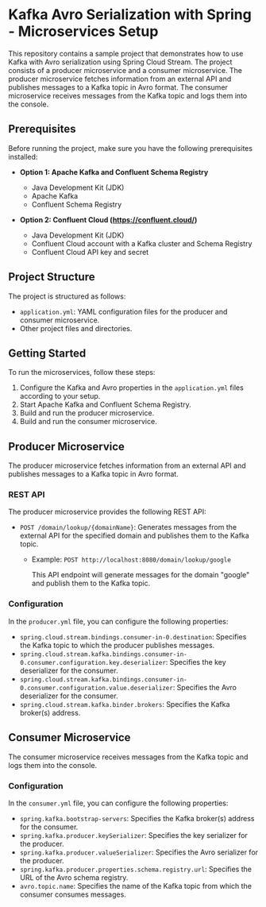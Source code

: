 
# Kafka Avro Serialization with Spring - Microservices Setup

This repository contains a sample project that demonstrates how to use Kafka with Avro serialization using Spring Cloud Stream. The project consists of a producer microservice and a consumer microservice. The producer microservice fetches information from an external API and publishes messages to a Kafka topic in Avro format. The consumer microservice receives messages from the Kafka topic and logs them into the console.

## Prerequisites

Before running the project, make sure you have the following prerequisites installed:

-   **Option 1: Apache Kafka and Confluent Schema Registry**

    -   Java Development Kit (JDK)
    -   Apache Kafka
    -   Confluent Schema Registry
-   **Option 2: Confluent Cloud (https://confluent.cloud/)**

    -   Java Development Kit (JDK)
    -   Confluent Cloud account with a Kafka cluster and Schema Registry
    -   Confluent Cloud API key and secret

## Project Structure

The project is structured as follows:

-   `application.yml`: YAML configuration files for the producer and consumer microservice.
-   Other project files and directories.

## Getting Started

To run the microservices, follow these steps:

1.  Configure the Kafka and Avro properties in the `application.yml` files according to your setup.
2.  Start Apache Kafka and Confluent Schema Registry.
3.  Build and run the producer microservice.
4.  Build and run the consumer microservice.

## Producer Microservice

The producer microservice fetches information from an external API and publishes messages to a Kafka topic in Avro format.

### REST API

The producer microservice provides the following REST API:

-   `POST /domain/lookup/{domainName}`: Generates messages from the external API for the specified domain and publishes them to the Kafka topic.

    -   Example: `POST http://localhost:8080/domain/lookup/google`

        This API endpoint will generate messages for the domain "google" and publish them to the Kafka topic.


### Configuration

In the `producer.yml` file, you can configure the following properties:

-   `spring.cloud.stream.bindings.consumer-in-0.destination`: Specifies the Kafka topic to which the producer publishes messages.
-   `spring.cloud.stream.kafka.bindings.consumer-in-0.consumer.configuration.key.deserializer`: Specifies the key deserializer for the consumer.
-   `spring.cloud.stream.kafka.bindings.consumer-in-0.consumer.configuration.value.deserializer`: Specifies the Avro deserializer for the consumer.
-   `spring.cloud.stream.kafka.binder.brokers`: Specifies the Kafka broker(s) address.

## Consumer Microservice

The consumer microservice receives messages from the Kafka topic and logs them into the console.

### Configuration

In the `consumer.yml` file, you can configure the following properties:

-   `spring.kafka.bootstrap-servers`: Specifies the Kafka broker(s) address for the consumer.
-   `spring.kafka.producer.keySerializer`: Specifies the key serializer for the producer.
-   `spring.kafka.producer.valueSerializer`: Specifies the Avro serializer for the producer.
-   `spring.kafka.producer.properties.schema.registry.url`: Specifies the URL of the Avro schema registry.
-   `avro.topic.name`: Specifies the name of the Kafka topic from which the consumer consumes messages.